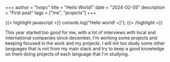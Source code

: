 +++
author = "Ivopc"
title = "Hello World!"
date = "2024-02-05"
description = "First post"
tags = ["me", "projects"]
+++

{{< highlight javascript >}}
console.log("Hello world! =]");
{{< /highlight >}}

This year started too good for me, with a lot of interviews with local and international companies since december, I'm working some projects and keeping focused in the work and my projects. I will init too study some other languages that is not from my main stack and try to keep a good knowledge on them doing projects of each language that I'm studying. 